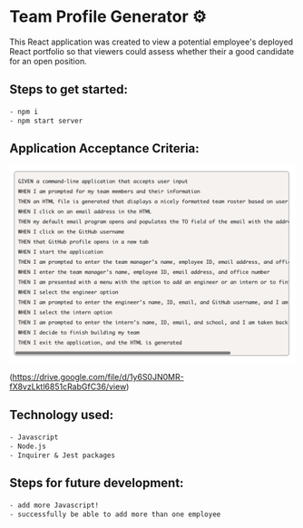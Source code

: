 # Team Profile Generator :gear:

This React application was created to view a potential employee's deployed React portfolio so that viewers could assess whether their a good candidate for an open position.


## **Steps to get started:**
```
- npm i
- npm start server
```

## **Application Acceptance Criteria:**
![Image of Project](./assets/images/criteria.png)

(https://drive.google.com/file/d/1y6S0JN0MR-fX8vzLktl6851cRabGfC36/view)

## **Technology used:**
```
- Javascript
- Node.js
- Inquirer & Jest packages
```

## **Steps for future development:**
```
- add more Javascript!
- successfully be able to add more than one employee
```
